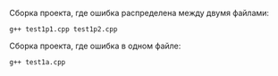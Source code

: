 Сборка проекта, где ошибка распределена между двумя файлами:

```
g++ test1p1.cpp test1p2.cpp
```

Сборка проекта, где ошибка в одном файле:

```
g++ test1a.cpp
```
